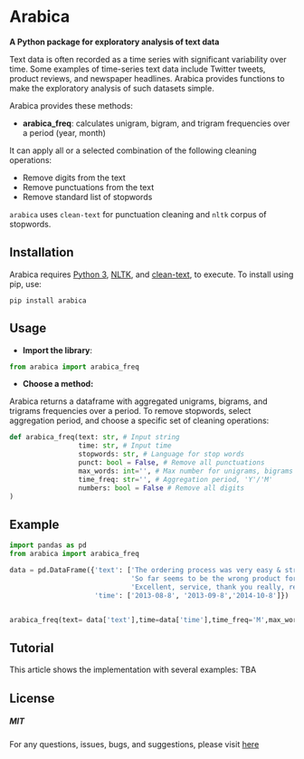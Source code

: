 # Arabica
**A Python package for exploratory analysis of text data**

Text data is often recorded as a time series with significant variability over time. Some examples of time-series text data include Twitter tweets, product reviews, and newspaper headlines. Arabica provides functions to make the exploratory analysis of such datasets simple.


Arabica provides these methods:

* **arabica_freq**: calculates unigram, bigram, and trigram frequencies over a period (year, month)

It can apply all or a selected combination of the following cleaning operations:

* Remove digits from the text
* Remove punctuations from the text
* Remove standard list of stopwords

`arabica` uses `clean-text` for punctuation cleaning and `nltk` corpus of stopwords.



## Installation

Arabica requires [Python 3](https://www.python.org/downloads/), 
[NLTK](http://www.nltk.org/install.html), and
[clean-text](https://pypi.org/project/cleantext/#description), to execute. To install using pip, use:

`pip install arabica`



## Usage

* **Import the library**:


``` python
from arabica import arabica_freq

```



* **Choose a method:**

Arabica returns a dataframe with aggregated unigrams, bigrams, and trigrams frequencies over a period.
To remove stopwords, select aggregation period, and choose a specific set of cleaning operations:

``` python
def arabica_freq(text: str, # Input string
                 time: str, # Input time
                 stopwords: str, # Language for stop words
                 punct: bool = False, # Remove all punctuations
                 max_words: int='', # Max number for unigrams, bigrams and trigrams displayed
                 time_freq: str='', # Aggregation period, 'Y'/'M'
                 numbers: bool = False # Remove all digits
) 
```

## Example


``` python
import pandas as pd
from arabica import arabica_freq
```


``` python
data = pd.DataFrame({'text': ['The ordering process was very easy & straight forward. They have great customer service and sorted any issues out very quickly.',
                              'So far seems to be the wrong product for me :-/',
                              'Excellent, service, thank you really, really, really much!!!'],
                     'time': ['2013-08-8', '2013-09-8','2014-10-8']})



```

``` python
arabica_freq(text= data['text'],time=data['time'],time_freq='M',max_words=2,stopwords='english', numbers = True, punct=True)
``` 

## Tutorial

This article shows the implementation with several examples: TBA



## License

##### MIT

For any questions, issues, bugs, and suggestions, please visit [here](https://github.com/PetrKorab/arabica/issues)

